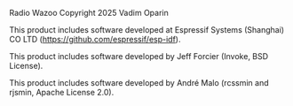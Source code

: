 Radio Wazoo
Copyright 2025 Vadim Oparin

This product includes software developed at Espressif Systems (Shanghai) CO LTD
(https://github.com/espressif/esp-idf).

This product includes software developed by Jeff Forcier (Invoke, BSD License).

This product includes software developed by André Malo (rcssmin and rjsmin,
Apache License 2.0).
